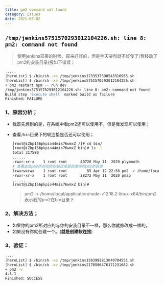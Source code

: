 ```yaml
---
title: pm2 command not found
category: issues
date: 2021-05-02
---
```


## `/tmp/jenkins5751570293012104226.sh: line 8: pm2: command not found`

> 使用jenkins部署的时候，原来好好的，但是今天突然就不好使了(我移动了pm2的安装目录)报如下错误；

```bash
.....
[heroList] $ /bin/sh -xe /tmp/jenkins1733537390543316955.sh
[heroList] $ /bin/sh -xe /tmp/jenkins5751570293012104226.sh
+ pm2 restart npm -- run dev
/tmp/jenkins5751570293012104226.sh: line 8: pm2: command not found
Build step 'Execute shell' marked build as failure
Finished: FAILURE
```

### 1、原因分析；

- 我首先想到的是，在系统中看pm2还可以使用不，但是我发现可以使用；

- 查看`/bin`目录下的软连接是否还可以使用；

  ```bash
  [root@iZbp156pkpio44mis76wmxZ /]# cd bin/
  [root@iZbp156pkpio44mis76wmxZ bin]# ls -l
  total 317580
  ......
  -rwxr-xr-x    1 root root      40720 May 11  2020 plymouth
  # 查看此处pm2所对应的安装目录是否是你的pm2的目录
  lrwxrwxrwx    1 root root         55 Apr 12 22:58 pm2 -> /home/local/application/node-v12.18.2-linux-x64/bin/pm2 
  -rwxr-xr-x    1 root root      28272 May 11  2020 pmap
  ......
  [root@iZbp156pkpio44mis76wmxZ bin]# 
  
  ```

  >pm2 -> /home/local/application/node-v12.18.2-linux-x64/bin/pm2   表示我的pm2在bin目录下

### 2、解决方法；

- 如果你的pm2所对应的与你的安装目录不一样，那么你就修改成一样的。
- 如果没有你就创建一个。(**就是创建软连接**)

### 3、验证：

```bash
....
[heroList] $ /bin/sh -xe /tmp/jenkins1503992813040784551.sh
[heroList] $ /bin/sh -xe /tmp/jenkins2178596476171231682.sh
+ pm2 -v
4.5.1
Finished: SUCCESS
```

